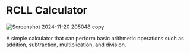 # RCLL Calculator

![Screenshot 2024-11-20 205048 copy](https://github.com/user-attachments/assets/c60e2108-dc98-4b2b-a1f7-4cc4742d7836)

A simple calculator that can perform basic arithmetic operations such as addition, subtraction, multiplication, and division.
